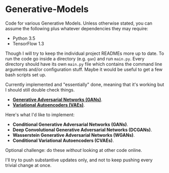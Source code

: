 # Generative-Models

Code for various Generative Models.  Unless otherwise stated, you can assume the
following plus whatever dependencies they may require:

- Python 3.5
- TensorFlow 1.3

Though I will try to keep the individual project READMEs more up to date.  To
run the code go inside a directory (e.g. `gan`) and run `main.py`. Every
directory should have its own `main.py` file which contains the command line
arguments and/or configuration stuff. Maybe it would be useful to get a few bash
scripts set up.

Currently implemented and "essentially" done, meaning that it's working but I
should still double check things.

- [**Generative Adversarial Networks (GANs)**](https://github.com/DanielTakeshi/Generative-Models/tree/master/gan).
- [**Variational Autoencoders (VAEs)**](https://github.com/DanielTakeshi/Generative-Models/tree/master/vae).

Here's what I'd like to implement:

- **Conditional Generative Adversarial Networks (GANs)**.
- **Deep Convolutional Generative Adversarial Networks (DCGANs)**.
- **Wasserstein Generative Adversarial Networks (WGANs)**.
- **Conditional Variational Autoencoders (CVAEs)**.

Optional challenge: do these *without* looking at other code online.

I'll try to push substantive updates only, and not to keep pushing every trivial
change at once.
